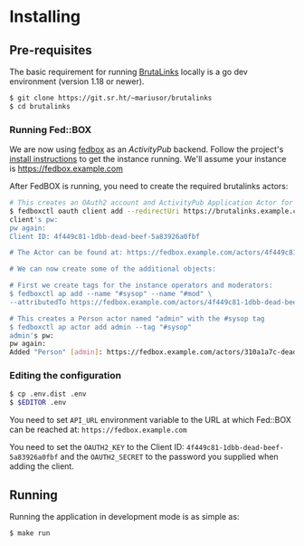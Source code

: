 # Installing

## Pre-requisites

The basic requirement for running [BrutaLinks](https://git.sr./~mariusor/brutalinks) locally is a
go dev environment (version 1.18 or newer).

```sh
$ git clone https://git.sr.ht/~mariusor/brutalinks
$ cd brutalinks
```

### Running Fed::BOX

We are now using [fedbox](https://github.com/go-ap/fedbox) as an *ActivityPub* backend.
Follow the project's [install instructions]((https://github.com/go-ap/fedbox/blob/master/doc/INSTALL.md)) to get the instance running. We'll assume your instance is https://fedbox.example.com

After FedBOX is running, you need to create the required brutalinks actors:

```sh
# This creates an OAuth2 account and ActivityPub Application Actor for Brutalinks.
$ fedboxctl oauth client add --redirectUri https://brutalinks.example.com/callback
client's pw:
pw again:
Client ID: 4f449c81-1dbb-dead-beef-5a83926a0fbf

# The Actor can be found at: https://fedbox.example.com/actors/4f449c81-1dbb-dead-beef-5a83926a0fbf

# We can now create some of the additional objects:

# First we create tags for the instance operators and moderators:
$ fedboxctl ap add --name "#sysop" --name "#mod" \
--attributedTo https://fedbox.example.com/actors/4f449c81-1dbb-dead-beef-5a83926a0fbf

# This creates a Person actor named "admin" with the #sysop tag
$ fedboxctl ap actor add admin --tag "#sysop"
admin's pw:
pw again:
Added "Person" [admin]: https://fedbox.example.com/actors/310a1a7c-dead-beef-d00d-9a6a8e40acdf

```

### Editing the configuration

```sh
$ cp .env.dist .env
$ $EDITOR .env
```

You need to set `API_URL` environment variable to the URL at which Fed::BOX can be reached at: `https://fedbox.example.com`

You need to set the `OAUTH2_KEY` to the Client ID: `4f449c81-1dbb-dead-beef-5a83926a0fbf` and the `OAUTH2_SECRET` to the password you supplied when adding the client.


## Running

Running the application in development mode is as simple as:

```sh
$ make run
```
